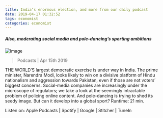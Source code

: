 ```yaml
---
title: India’s enormous election, and more from our daily podcast 
date: 2019-04-17 01:32:52 
tags: economist 
categories: economist 
---
```




##### Also, moderating social media and pole-dancing’s sporting ambitions

![image](https://cdn.static-economist.com/sites/default/files/the_intelligence_53.jpg)

> Podcasts | Apr 15th 2019

THE WORLD’S largest democratic exercise is under way in India. The prime minister, Narendra Modi, looks likely to win on a divisive platform of Hindu nationalism and aggression towards Pakistan, even if those are not voters’ biggest concerns. Social-media companies are increasingly under the microscope of regulators; we take a look at the seemingly intractable problem of policing online content. And pole-dancing is trying to shed its seedy image. But can it develop into a global sport? Runtime: 21 min. 


Listen on: Apple Podcasts | Spotify | Google | Stitcher | TuneIn

